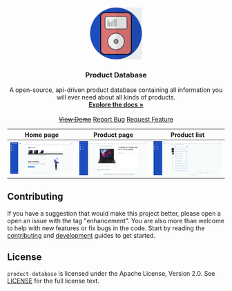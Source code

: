 <!-- PROJECT LOGO -->
<br />
<div align="center">
  <a href="https://github.com/Mozzo1000/product-database">
    <img src="assets/icon_round.svg" height="120px" width="120px"/>
  </a>

<h3 align="center">Product Database</h3>

  <p align="center">
    A open-source, api-driven product database containing all information you will ever need about all kinds of products.
    <br />
    <a href="https://github.com/Mozzo1000/product-database/wiki"><strong>Explore the docs »</strong></a>
    <br />
    <br />
    <a href=""><s>View Demo</s></a>
    <a href="https://github.com/Mozzo1000/product-database/issues">Report Bug</a>
    <a href="https://github.com/Mozzo1000/product-database/issues">Request Feature</a>
  </p>
</div>


|           Home page            |          Product page          |          Product list          |
| :----------------------------: | :----------------------------: | :----------------------------: |
| ![](assets/readme_image_1.png) | ![](assets/readme_image_2.png) | ![](assets/readme_image_3.png) |

## Contributing
If you have a suggestion that would make this project better, please open a open an issue with the tag "enhancement". You are also more than welcome to help with new features or fix bugs in the code. Start by reading the [contributing](CONTRIBUTING.md) and [development](DEVELOPMENT.md) guides to get started.


## License
`product-database` is licensed under the Apache License, Version 2.0. See [LICENSE](LICENSE) for the full license text.